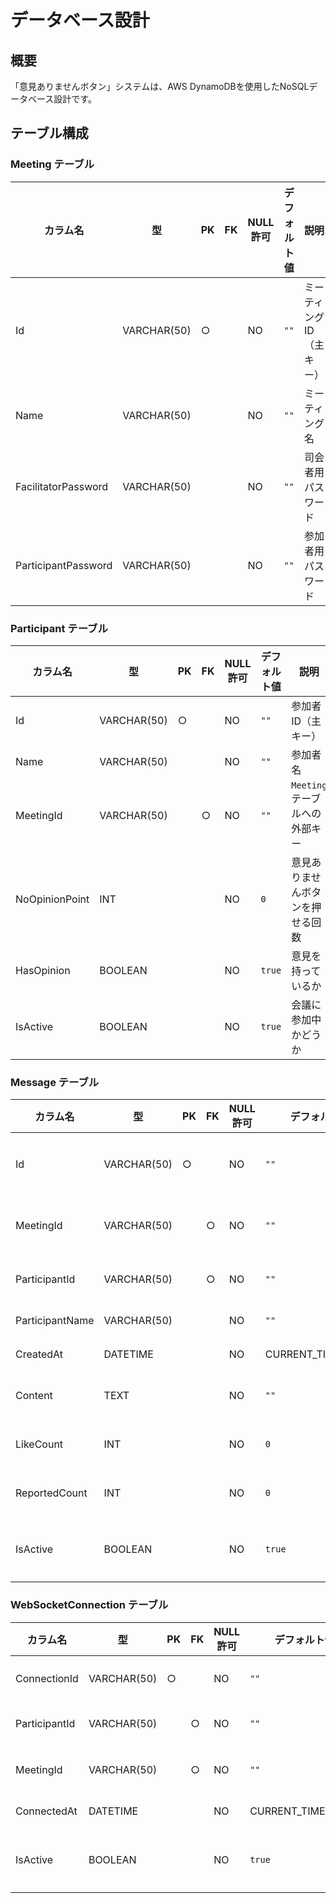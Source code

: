 # データベース設計

## 概要

「意見ありませんボタン」システムは、AWS DynamoDBを使用したNoSQLデータベース設計です。

## テーブル構成

### Meeting テーブル

| カラム名 | 型 | PK | FK | NULL許可 | デフォルト値 | 説明 |
|---------|---|----|----|----------|-------------|-----|
| Id | VARCHAR(50) | ○ | | NO | `""` | ミーティングID（主キー） |
| Name | VARCHAR(50) | | | NO | `""` | ミーティング名 |
| FacilitatorPassword | VARCHAR(50) | | | NO | `""` | 司会者用パスワード |
| ParticipantPassword | VARCHAR(50) | | | NO | `""` | 参加者用パスワード |

### Participant テーブル
| カラム名 | 型 | PK | FK | NULL許可 | デフォルト値 | 説明 |
|---------|---|----|----|----------|-------------|-----|
| Id | VARCHAR(50) | ○ | | NO | `""` | 参加者ID（主キー） |
| Name | VARCHAR(50) | | | NO | `""` | 参加者名 |
| MeetingId | VARCHAR(50) | | ○ | NO | `""` | `Meeting` テーブルへの外部キー |
| NoOpinionPoint | INT | | | NO | `0` | 意見ありませんボタンを押せる回数 |
| HasOpinion | BOOLEAN | | | NO | `true` | 意見を持っているか |
| IsActive | BOOLEAN | | | NO | `true` | 会議に参加中かどうか |

### Message テーブル

| カラム名 | 型 | PK | FK | NULL許可 | デフォルト値 | 説明 |
|---------|---|----|----|----------|-------------|-----|
| Id | VARCHAR(50) | ○ | | NO | `""` | メッセージID（主キー） |
| MeetingId | VARCHAR(50) | | ○ | NO | `""` | `Meeting` テーブルの外部キー |
| ParticipantId | VARCHAR(50) | | ○ | NO | `""` | 作成者の参加者ID |
| ParticipantName | VARCHAR(50) | | | NO | `""` | 参加者名 |
| CreatedAt | DATETIME | | | NO | CURRENT_TIMESTAMP | 作成日時 |
| Content | TEXT | | | NO | `""` | メッセージ内容 |
| LikeCount | INT | | | NO | `0` | 「いいね」の数 |
| ReportedCount | INT | | | NO | `0` | 通報された回数 |
| IsActive | BOOLEAN | | | NO | `true` | メッセージが有効かどうか |

### WebSocketConnection テーブル

| カラム名 | 型 | PK | FK | NULL許可 | デフォルト値 | 説明 |
|---------|---|----|----|----------|-------------|-----|
| ConnectionId | VARCHAR(50) | ○ | | NO | `""` | WebSocket接続ID（主キー） |
| ParticipantId | VARCHAR(50) | | ○ | NO | `""` | `Participant` テーブルへの外部キー |
| MeetingId | VARCHAR(50) | | ○ | NO | `""` | `Meeting` テーブルへの外部キー |
| ConnectedAt | DATETIME | | | NO | CURRENT_TIMESTAMP | 接続開始時刻 |
| IsActive | BOOLEAN | | | NO | `true` | 接続状態（true: 接続中, false: 切断済み） |